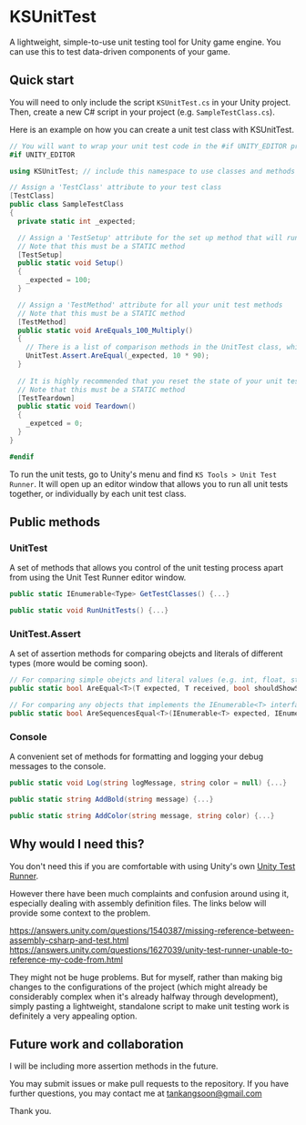 # KSUnitTest

A lightweight, simple-to-use unit testing tool for Unity game engine. You can use this to test data-driven components of your game.

## Quick start

You will need to only include the script `KSUnitTest.cs` in your Unity project. Then, create a new C# script in your project (e.g. `SampleTestClass.cs`).

Here is an example on how you can create a unit test class with KSUnitTest.

```c#
// You will want to wrap your unit test code in the #if UNITY_EDITOR preprocessor directive so that it will not get compiled into your game's production build
#if UNITY_EDITOR

using KSUnitTest; // include this namespace to use classes and methods in KSUnitTest

// Assign a 'TestClass' attribute to your test class
[TestClass]
public class SampleTestClass
{
  private static int _expected;

  // Assign a 'TestSetup' attribute for the set up method that will run before the unit test methods
  // Note that this must be a STATIC method
  [TestSetup]
  public static void Setup()
  {
    _expected = 100;
  }

  // Assign a 'TestMethod' attribute for all your unit test methods
  // Note that this must be a STATIC method
  [TestMethod]
  public static void AreEquals_100_Multiply()
  {
    // There is a list of comparison methods in the UnitTest class, which outputs the assertion result to console
    UnitTest.Assert.AreEqual(_expected, 10 * 90);
  }
  
  // It is highly recommended that you reset the state of your unit test class when the unit tests end. This can be done by assigning the "TestTeardown" attribute to your teardown method
  // Note that this must be a STATIC method
  [TestTeardown]
  public static void Teardown()
  {
    _expetced = 0;
  }  
}

#endif
```
To run the unit tests, go to Unity's menu and find `KS Tools > Unit Test Runner`. It will open up an editor window that allows you to run all unit tests together, or individually by each unit test class.

## Public methods

### UnitTest

A set of methods that allows you control of the unit testing process apart from using the Unit Test Runner editor window.

```c#
public static IEnumerable<Type> GetTestClasses() {...}

public static void RunUnitTests() {...}
```

### UnitTest.Assert

A set of assertion methods for comparing obejcts and literals of different types (more would be coming soon).

```c#
// For comparing simple obejcts and literal values (e.g. int, float, string, etc)
public static bool AreEqual<T>(T expected, T received, bool shouldShowSuccessLog = false) {...}

// For comparing any objects that implements the IEnumerable<T> interface, e.g. arrays, lists, etc.
public static bool AreSequencesEqual<T>(IEnumerable<T> expected, IEnumerable<T> received, bool shouldShowSuccessLog = false) {...}
```

### Console

A convenient set of methods for formatting and logging your debug messages to the console.

```c#
public static void Log(string logMessage, string color = null) {...}

public static string AddBold(string message) {...}

public static string AddColor(string message, string color) {...}
```

## Why would I need this?

You don't need this if you are comfortable with using Unity's own [Unity Test Runner](https://docs.unity3d.com/2019.1/Documentation/Manual/testing-editortestsrunner.html).

However there have been much complaints and confusion around using it, especially dealing with assembly definition files. The links below will provide some context to the problem.

https://answers.unity.com/questions/1540387/missing-reference-between-assembly-csharp-and-test.html
https://answers.unity.com/questions/1627039/unity-test-runner-unable-to-reference-my-code-from.html

They might not be huge problems. But for myself, rather than making big changes to the configurations of the project (which might already be considerably complex when it's already halfway through development), simply pasting a lightweight, standalone script to make unit testing work is definitely a very appealing option.

## Future work and collaboration

I will be including more assertion methods in the future.

You may submit issues or make pull requests to the repository. If you have further questions, you may contact me at tankangsoon@gmail.com

Thank you.
